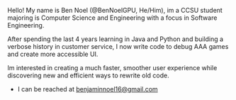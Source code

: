 Hello! My name is Ben Noel (@BenNoelGPU, 
He/Him), im a CCSU student majoring is
Computer Science and Engineering with a 
focus in Software Engineering.

After spending the last 4 years learning
in Java and Python and building a verbose
history in customer service, I now write
code to debug AAA games and create more
accessible UI.

Im interested in creating a much faster,
smoother user experience while discovering
new and efficient ways to rewrite old code.

- I can be reached at
  benjaminnoel16@gmail.com

